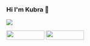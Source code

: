 ### Hi I'm Kubra 👋

![](https://komarev.com/ghpvc/?username=hkubrakkartaln&color=FFA500&label=Profile+views)

<a href="https://www.linkedin.com/in/hatice-kubra-kucukkartal/"><img src="https://img.shields.io/badge/-Linkedin-2867B2?style=flat-quare&labelColor=white&logo=linkedin&logoColor=2867B2&link=link" width="100" height="25px"></a>
<a href="https://www.Kaggle.com/in/hatice-kubra-kucukkartal/"><img src="https://img.shields.io/badge/-Kaggle-2867B2?style=flat-quare&labelColor=white&logo=linkedin&logoColor=08e8de&link=link" width="100" height="25px"></a>


<!--
**hkubrakkartal/hkubrakkartal** is a ✨ _special_ ✨ repository because its `README.md` (this file) appears on your GitHub profile.

Here are some ideas to get you started:

- 🔭 I’m currently working on ...
- 🌱 I’m currently learning ...
- 👯 I’m looking to collaborate on ...
- 🤔 I’m looking for help with ...
- 💬 Ask me about ...
- 📫 How to reach me: ... 
- 😄 Pronouns: ...
- ⚡ Fun fact: ...
-->

